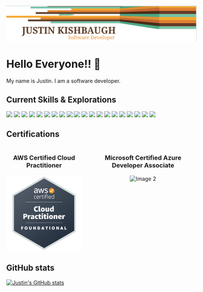 ![ReadMe Header](/images/JustinBanner.png)
# Hello Everyone!! :sauropod:

My name is Justin. I am a software developer.

## Current Skills & Explorations

![](https://img.shields.io/badge/Framework-Spring-informational?style=flat&logo=Spring&logoColor=white&color=F4A731)
![](https://img.shields.io/badge/Language-Java-informational?style=flat&logo=Java&logoColor=white&color=E17F33)
![](https://img.shields.io/badge/Framework-React-informational?style=flat&logo=React&logoColor=white&color=653A27)
![](https://img.shields.io/badge/Framework-Angular-informational?style=flat&logo=Angular&logoColor=white&color=653A27)
![](https://img.shields.io/badge/Language-Javascript-informational?style=flat&logo=JavaScript&logoColor=white&color=7CBEA4)
![](https://img.shields.io/badge/Language-Kotlin-informational?style=flat&logo=kotlin&logoColor=white&color=7CBEA4)
![](https://img.shields.io/badge/Exploration-Rust-informational?style=flat&logo=Rust&logoColor=white&color=F4A731)
![](https://img.shields.io/badge/Exploration-Go-informational?style=flat&logo=Go&logoColor=white&color=E17F33)
![](https://img.shields.io/badge/Framework-.NET-informational?style=flat&logo=.NET&logoColor=white&color=653A27)
![](https://img.shields.io/badge/Language-CSharp-informational?style=flat&logo=C-Sharp&logoColor=white&color=7CBEA4)
![](https://img.shields.io/badge/Tool-SQL-informational?style=flat&logo=Microsoft-SQL-Server&logoColor=white&color=F4A731)
![](https://img.shields.io/badge/Tool-ArgoCd-informational?style=flat&logo=argo&logoColor=white&color=F4A731)
![](https://img.shields.io/badge/Tool-OpenShift-informational?style=flat&logo=redhatopenshift&logoColor=white&color=F4A731)
![](https://img.shields.io/badge/Tool-New-Relic-informational?style=flat&logo=newrelic&logoColor=white&color=F4A731)
![](https://img.shields.io/badge/Tool-MySql-informational?style=flat&logo=MySQL&logoColor=white&color=E17F33)
![](https://img.shields.io/badge/Tool-Intellij-informational?style=flat&logo=Intellij-IDEA&logoColor=white&color=653A27)
![](https://img.shields.io/badge/Tool-WSL-informational?style=flat&logo=Windows-Terminal&logoColor=white&color=7CBEA4)
![](https://img.shields.io/badge/Tool-Splunk-informational?style=flat&logo=splunk&logoColor=white&color=7CBEA4)
![](https://img.shields.io/badge/Certification-Azure-Developer-informational?style=flat&logo=Azure-DevOps&logoColor=white&color=7CBEA4)
![](https://img.shields.io/badge/Certification-AWS-Cloud-Practitioner-informational?style=flat&logo=amazonwebservices&logoColor=white&color=7CBEA4)

## Certifications
<div>
  <div style="display: flex; gap: 20px;">
    <div style="text-align: center;">
      <h3>AWS Certified Cloud Practitioner</h3>
      <img src="/images/awsbadge.png" alt="Image 1" style="width: 200px; height: auto;">
    </div>
    <div style="text-align: center;">
      <h3>Microsoft Certified Azure Developer Associate</h3>
      <img src="" alt="Image 2" style="width: 200px; height: auto;">
    </div>
  </div>
</div>

## GitHub stats

[![Justin's GitHub stats](https://github-readme-stats.vercel.app/api/top-langs?username=jkishbaugh&count_private=true&show_icons=true&theme=highcontrast)](https://github.com/anuraghazra/github-readme-stats)

